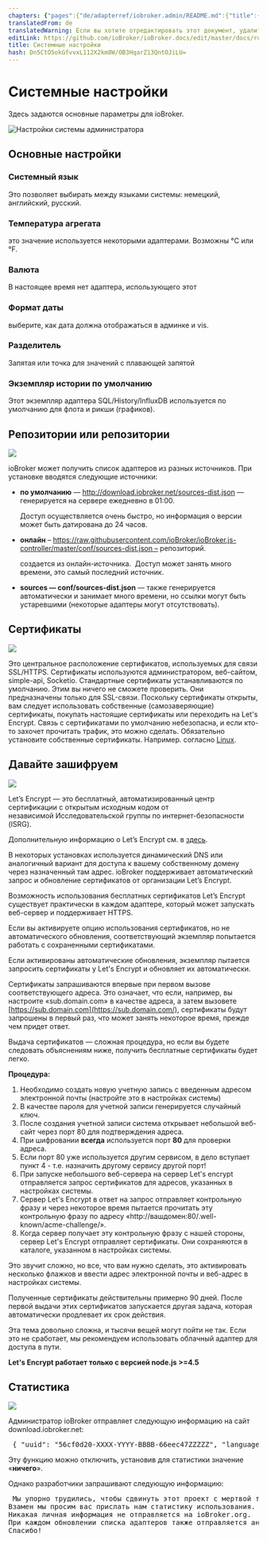 ```yaml
---
chapters: {"pages":{"de/adapterref/iobroker.admin/README.md":{"title":{"de":"no title"},"content":"de/adapterref/iobroker.admin/README.md"},"de/adapterref/iobroker.admin/admin/tab-adapters.md":{"title":{"de":"Der Reiter Adapter"},"content":"de/adapterref/iobroker.admin/admin/tab-adapters.md"},"de/adapterref/iobroker.admin/admin/tab-instances.md":{"title":{"de":"Der Reiter Instanzen"},"content":"de/adapterref/iobroker.admin/admin/tab-instances.md"},"de/adapterref/iobroker.admin/admin/tab-objects.md":{"title":{"de":"Der Reiter Objekte"},"content":"de/adapterref/iobroker.admin/admin/tab-objects.md"},"de/adapterref/iobroker.admin/admin/tab-states.md":{"title":{"de":"Der Reiter Zustände"},"content":"de/adapterref/iobroker.admin/admin/tab-states.md"},"de/adapterref/iobroker.admin/admin/tab-groups.md":{"title":{"de":"Der Reiter Gruppen"},"content":"de/adapterref/iobroker.admin/admin/tab-groups.md"},"de/adapterref/iobroker.admin/admin/tab-users.md":{"title":{"de":"Der Reiter Benutzer"},"content":"de/adapterref/iobroker.admin/admin/tab-users.md"},"de/adapterref/iobroker.admin/admin/tab-events.md":{"title":{"de":"Der Reiter Ereignisse"},"content":"de/adapterref/iobroker.admin/admin/tab-events.md"},"de/adapterref/iobroker.admin/admin/tab-hosts.md":{"title":{"de":"Der Reiter Hosts"},"content":"de/adapterref/iobroker.admin/admin/tab-hosts.md"},"de/adapterref/iobroker.admin/admin/tab-enums.md":{"title":{"de":"Der Reiter Aufzählungen"},"content":"de/adapterref/iobroker.admin/admin/tab-enums.md"},"de/adapterref/iobroker.admin/admin/tab-log.md":{"title":{"de":"Der Reiter Log"},"content":"de/adapterref/iobroker.admin/admin/tab-log.md"},"de/adapterref/iobroker.admin/admin/tab-system.md":{"title":{"de":"Die Systemeinstellungen"},"content":"de/adapterref/iobroker.admin/admin/tab-system.md"}}}
translatedFrom: de
translatedWarning: Если вы хотите отредактировать этот документ, удалите поле «translationFrom», в противном случае этот документ будет снова автоматически переведен
editLink: https://github.com/ioBroker/ioBroker.docs/edit/master/docs/ru/adapterref/iobroker.admin/tab-system.md
title: Системные настройки
hash: Dn5CtO5okGfvvxL112X2km8W/OB3HqarZ13QntOJiLU=
---
```

# Системные настройки
Здесь задаются основные параметры для ioBroker.

![Настройки системы администратора](../../../de/adapterref/iobroker.admin/img/tab-system_Systemeinstellungen.jpg)

## Основные настройки
### Системный язык
Это позволяет выбирать между языками системы: немецкий, английский, русский.

### Температура агрегата
это значение используется некоторыми адаптерами. Возможны °C или °F.

### Валюта
В настоящее время нет адаптера, использующего этот

### Формат даты
выберите, как дата должна отображаться в админке и vis.

### Разделитель
Запятая или точка для значений с плавающей запятой

### Экземпляр истории по умолчанию
Этот экземпляр адаптера SQL/History/InfluxDB используется по умолчанию для флота и рикши (графиков).

## Репозитории или репозитории
![](../../../de/adapterref/iobroker.admin/img/tab-system_Verwahrungsorte2.jpg)

ioBroker может получить список адаптеров из разных источников. При установке вводятся следующие источники:

* **по умолчанию** — http://download.iobroker.net/sources-dist.json — генерируется на сервере ежедневно в 01:00.

	Доступ осуществляется очень быстро, но информация о версии может быть датирована до 24 часов.

* **онлайн** – https://raw.githubusercontent.com/ioBroker/ioBroker.js-controller/master/conf/sources-dist.json – репозиторий.

	создается из онлайн-источника.  Доступ может занять много времени, это самый последний источник.

* **sources — conf/sources-dist.json** — также генерируется автоматически и занимает много времени, но ссылки могут быть устаревшими (некоторые адаптеры могут отсутствовать).

## Сертификаты
![](../../../de/adapterref/iobroker.admin/img/tab-system_2017-01-19-09_33_54-ioBroker.jpg)

Это центральное расположение сертификатов, используемых для связи SSL/HTTPS. Сертификаты используются администратором, веб-сайтом, simple-api, Socketio. Стандартные сертификаты устанавливаются по умолчанию. Этим вы ничего не сможете проверить. Они предназначены только для SSL-связи. Поскольку сертификаты открыты, вам следует использовать собственные (самозаверяющие) сертификаты, покупать настоящие сертификаты или переходить на Let's Encrypt. Связь с сертификатами по умолчанию небезопасна, и если кто-то захочет прочитать трафик, это можно сделать. Обязательно установите собственные сертификаты. Например. согласно [Linux](http://guides.intertech.de/ssl_certificate_self.html).

## Давайте зашифруем
![](../../../de/adapterref/iobroker.admin/img/tab-system_2017-01-19-09_40_07-ioBroker.jpg)

Let’s Encrypt — это бесплатный, автоматизированный центр сертификации с открытым исходным кодом от независимой Исследовательской группы по интернет-безопасности (ISRG).

Дополнительную информацию о Let’s Encrypt см. в [здесь](https://letsencrypt.org/).

В некоторых установках используется динамический DNS или аналогичный вариант для доступа к вашему собственному домену через назначенный там адрес. ioBroker поддерживает автоматический запрос и обновление сертификатов от организации Let’s Encrypt.

Возможность использования бесплатных сертификатов Let’s Encrypt существует практически в каждом адаптере, который может запускать веб-сервер и поддерживает HTTPS.

Если вы активируете опцию использования сертификатов, но не автоматического обновления, соответствующий экземпляр попытается работать с сохраненными сертификатами.

Если активированы автоматические обновления, экземпляр пытается запросить сертификаты у Let's Encrypt и обновляет их автоматически.

Сертификаты запрашиваются впервые при первом вызове соответствующего адреса. Это означает, что если, например, вы настроите «sub.domain.com» в качестве адреса, а затем вызовете [https://sub.domain.com](https://sub.domain.com/), сертификаты будут запрошены в первый раз, что может занять некоторое время, прежде чем придет ответ.

Выдача сертификатов — сложная процедура, но если вы будете следовать объяснениям ниже, получить бесплатные сертификаты будет легко.

**Процедура:**

1. Необходимо создать новую учетную запись с введенным адресом электронной почты (настройте это в настройках системы)
2. В качестве пароля для учетной записи генерируется случайный ключ.
3. После создания учетной записи система открывает небольшой веб-сайт через порт 80 для подтверждения адреса.
4. При шифровании **всегда** используется порт **80** для проверки адреса.
5. Если порт 80 уже используется другим сервисом, в дело вступает пункт 4 - т.е. назначить другому сервису другой порт!
6. При запуске небольшого веб-сервера на сервер Let's encrypt отправляется запрос сертификатов для адресов, указанных в настройках системы.
7. Сервер Let's Encrypt в ответ на запрос отправляет контрольную фразу и через некоторое время пытается прочитать эту контрольную фразу по адресу «http://вашдомен:80/.well-known/acme-challenge/».
8. Когда сервер получает эту контрольную фразу с нашей стороны, сервер Let's Encrypt отправляет сертификаты. Они сохраняются в каталоге, указанном в настройках системы.

Это звучит сложно, но все, что вам нужно сделать, это активировать несколько флажков и ввести адрес электронной почты и веб-адрес в настройках системы.

Полученные сертификаты действительны примерно 90 дней. После первой выдачи этих сертификатов запускается другая задача, которая автоматически продлевает их срок действия.

Эта тема довольно сложна, и тысячи вещей могут пойти не так. Если это не сработает, мы рекомендуем использовать облачный адаптер для доступа в пути.

**Let's Encrypt работает только с версией node.js >=4.5**

## Статистика
![](../../../de/adapterref/iobroker.admin/img/tab-system_2017-01-19-09_48_46-ioBroker.jpg)

Администратор ioBroker отправляет следующую информацию на сайт download.iobroker.net:

<pre> { &quot;uuid&quot;: &quot;56cf0d20-XXXX-YYYY-BBBB-66eec47ZZZZZ&quot;, &quot;language&quot;: &quot;de&quot;, &quot;hosts&quot;: [ { &quot;version&quot;: &quot;0.15.1&quot;, &quot;platform&quot;: &quot;Javascript/Node. js&quot;, &quot;type&quot;: &quot;win32&quot; } ], &quot;adapters&quot;: { &quot;admin&quot;: { &quot;version&quot;: &quot;1.0.2&quot;, &quot;платформа&quot;: &quot;Javascript/Node.js&quot; }, &quot;hm-rpc&quot;: { &quot;версия&quot;: &quot;1.1.2&quot;, &quot;платформа&quot;: &quot;Javascript/Node.js&quot; } } }</pre>

Эту функцию можно отключить, установив для статистики значение «**ничего**».

Однако разработчики запрашивают следующую информацию:

<pre> Мы упорно трудились, чтобы сдвинуть этот проект с мертвой точки.
Взамен мы просим вас прислать нам статистику использования.
Никакая личная информация не отправляется на ioBroker.org.
При каждом обновлении списка адаптеров также отправляется анонимная статистика.
Спасибо!</pre>